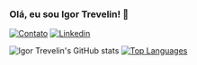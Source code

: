 ### Olá, eu sou Igor Trevelin! 👋

[![Contato](https://img.shields.io/badge/Gmail-D14836?style=for-the-badge&logo=gmail&logoColor=white)](mailto:igor.trevelin.xavier@gmail.com)
[![Linkedin](https://img.shields.io/badge/LinkedIn-0077B5?style=for-the-badge&logo=linkedin&logoColor=white)](https://www.linkedin.com/in/igor-trevelin/)

![Igor Trevelin's GitHub stats](https://github-readme-stats.vercel.app/api?username=IgorTrevelin&count_private=true&show_icons=true&theme=dracula)
[![Top Languages](https://github-readme-stats.vercel.app/api/top-langs/?username=IgorTrevelin&layout=compact&theme=dracula&langs_count=8)](https://github.com/IgorTrevelin)
